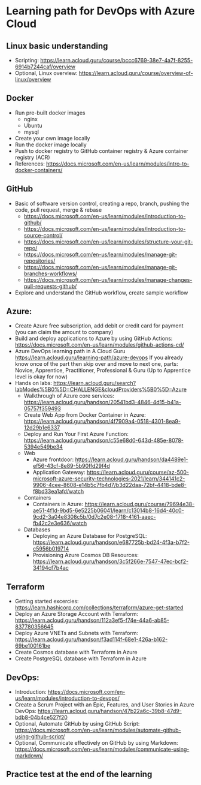 # Learning path for DevOps with Azure Cloud

## Linux basic understanding
- Scripting: https://learn.acloud.guru/course/bccc6769-38e7-4a7f-8255-6914b7244caf/overview
- Optional, Linux overview: https://learn.acloud.guru/course/overview-of-linux/overview

## Docker
- Run pre-built docker images
    - nginx
    - Ubuntu
    - mysql
- Create your own image locally
- Run the docker image locally
- Push to docker registry to GitHub container registry & Azure container registry (ACR)
- References:
  https://docs.microsoft.com/en-us/learn/modules/intro-to-docker-containers/

## GitHub
- Basic of software version control, creating a repo, branch, pushing the code, pull request, merge & rebase 
  - https://docs.microsoft.com/en-us/learn/modules/introduction-to-github/
  - https://docs.microsoft.com/en-us/learn/modules/introduction-to-source-control/
  - https://docs.microsoft.com/en-us/learn/modules/structure-your-git-repo/
  - https://docs.microsoft.com/en-us/learn/modules/manage-git-repositories/
  - https://docs.microsoft.com/en-us/learn/modules/manage-git-branches-workflows/
  - https://docs.microsoft.com/en-us/learn/modules/manage-changes-pull-requests-github/
- Explore and understand the GitHub workflow, create sample workflow

## Azure: 
- Create Azure free subscription, add debit or credit card for payment (you can claim the amount to company)
- Build and deploy applications to Azure by using GitHub Actions: https://docs.microsoft.com/en-us/learn/modules/github-actions-cd/
- Azure DevOps learning path in A Cloud Guru https://learn.acloud.guru/learning-path/azure-devops
  If you already know once of the part then skip over and move to next one, parts: Novice, Apprentice, Practitioner, Professional & Guru (Up to Apprentice level is okay for now)
- Hands on labs: https://learn.acloud.guru/search?labModes%5B0%5D=CHALLENGE&cloudProviders%5B0%5D=Azure
    - Walkthrough of Azure core services: https://learn.acloud.guru/handson/20541bd3-4846-4d15-b41a-05757f359493
    - Create Web App from Docker Container in Azure: https://learn.acloud.guru/handson/4f7909a4-0518-4301-8ea9-12d29b1e6337
    - Deploy and Run Your First Azure Function: https://learn.acloud.guru/handson/c55e68d0-643d-485e-8078-5394e549be34
    - Web
        - Azure frontdoor: https://learn.acloud.guru/handson/da4489e1-ef56-43cf-8e89-5b90ffd29f4d
        - Application Gateway: https://learn.acloud.guru/course/az-500-microsoft-azure-security-technologies-2021/learn/344141c2-9906-4cee-8608-e14b5c7fb4d7/b3d22daa-72bf-4418-bde8-f8bd33ea1afd/watch
    - Containers
        - Containers in Azure: https://learn.acloud.guru/course/79694e38-ae51-4f1d-9bd5-6e5225b06041/learn/c13014b8-16d4-40c0-9cd2-3a04e8308c5b/0d7c2e08-1718-4161-aaec-fb42c2e3e636/watch
    - Databases
        - Deploying an Azure Database for PostgreSQL: https://learn.acloud.guru/handson/e687725b-bd24-4f3a-b7f2-c5956b019714
        - Provisioning Azure Cosmos DB Resources: https://learn.acloud.guru/handson/3c5f266e-7547-47ec-bcf2-34194cf7b4ac


## Terraform
- Getting started excercies: https://learn.hashicorp.com/collections/terraform/azure-get-started
- Deploy an Azure Storage Account with Terraform: https://learn.acloud.guru/handson/112a3ef5-f74e-44a6-ab85-837780356645
- Deploy Azure VNETs and Subnets with Terraform: https://learn.acloud.guru/handson/f3ad114f-68e1-426a-b162-69be100161be
- Create Cosmos database with Terraform in Azure
- Create PostgreSQL database with Terraform in Azure 

## DevOps:
- Introduction: https://docs.microsoft.com/en-us/learn/modules/introduction-to-devops/
- Create a Scrum Project with an Epic, Features, and User Stories in Azure DevOps: https://learn.acloud.guru/handson/47b22a6c-39b8-47d9-bdb8-04b4ce527f20
- Optional, Automate GitHub by using GitHub Script: https://docs.microsoft.com/en-us/learn/modules/automate-github-using-github-script/
- Optional, Communicate effectively on GitHub by using Markdown: https://docs.microsoft.com/en-us/learn/modules/communicate-using-markdown/


## Practice test at the end of the learning

